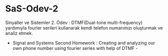# SaS-Odev-2
Sinyaller ve Sistemler 2. Ödev : DTMF(Dual-tone multi-frequency) yardımıyla fourier serileri kullanarak kendi telefon numarımızı oluşturmak ve analiz etmek.
- Signal and Systems Second Homework : Creating and analyzing our own phone number using fourier series with help of DTMF -
